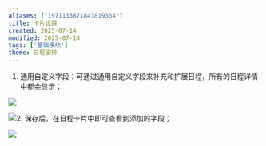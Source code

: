 ```yaml
---
aliases: ["1971133871843819364"]
title: 卡片设置
created: 2025-07-14
modified: 2025-07-14
tags: ['基础模块']
theme: 日程安排
---
```


1. 通用自定义字段：可通过通用自定义字段来补充和扩展日程，所有的日程详情中都会显示；

![](0a65418f102b9cf04522bd10eb6145e9.jpg)

![](e3ac44887ee06a0107a03d2a693e7820.jpg)2. 保存后，在日程卡片中即可查看到添加的字段；

![](8de1bea5e525e8ad755d2084642e0da4.jpg)